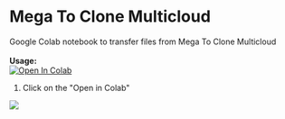 # Mega To Clone Multicloud
Google Colab notebook to transfer files from Mega To Clone Multicloud
<br><br><b>Usage:</b>
<br>
<a href="https://colab.research.google.com/github.com/kamileecher2/Mega-To-Clone-Multicloud/https://github.com/kamileecher2/Mega-To-Clone-Multicloud.ipynb" target="_parent\"><img src="https://colab.research.google.com/assets/colab-badge.svg" alt="Open In Colab"/></a>
1. Click on the "Open in Colab"


![](https://imgur.com/dJzSVHy.jpg)
